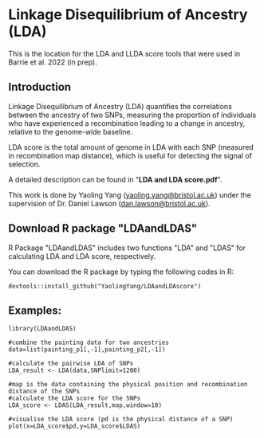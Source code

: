 # Linkage Disequilibrium of Ancestry (LDA)

This is the location for the LDA and LLDA score tools that were used in Barrie et al. 2022 (in prep).

## Introduction
Linkage Disequilibrium of Ancestry (LDA) quantifies the correlations between the ancestry of two SNPs, measuring the proportion of individuals who have experienced a recombination leading to a change in ancestry, relative to the genome-wide baseline.

LDA score is the total amount of genome in LDA with each SNP (measured in recombination map distance), which is useful for detecting the signal of selection.

A detailed description can be found in "**LDA and LDA score.pdf**".

This work is done by Yaoling Yang (<yaoling.yang@bristol.ac.uk>) under the supervision of Dr. Daniel Lawson (<dan.lawson@bristol.ac.uk>).

## Download R package "LDAandLDAS"
R Package "LDAandLDAS" includes two functions "LDA" and "LDAS" for calculating LDA and LDA score, respectively.

You can download the R package by typing the following codes in R:
```
devtools::install_github("YaolingYang/LDAandLDAscore")
```

## Examples:
```
library(LDAandLDAS)

#combine the painting data for two ancestries
data=list(painting_p1[,-1],painting_p2[,-1])

#calculate the pairwise LDA of SNPs
LDA_result <- LDA(data,SNPlimit=1200)

#map is the data containing the physical position and recombination distance of the SNPs
#calculate the LDA score for the SNPs
LDA_score <- LDAS(LDA_result,map,window=10)

#visualise the LDA score (pd is the physical distance of a SNP)
plot(x=LDA_score$pd,y=LDA_score$LDAS)
```
